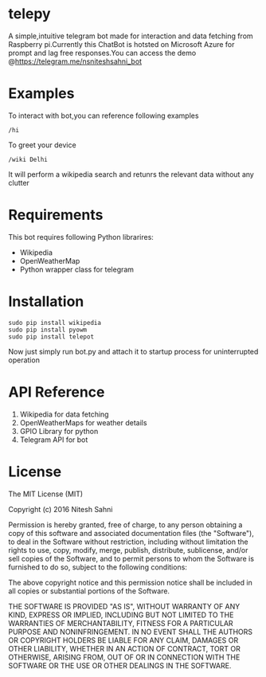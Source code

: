 # telepy
A simple,intuitive telegram bot made for interaction and data fetching from Raspberry pi.Currently this ChatBot is hotsted on Microsoft Azure for prompt and lag free responses.You can access the demo @https://telegram.me/nsniteshsahni_bot 

# Examples
To interact with bot,you can reference following examples

```
/hi
```
To greet your device


```
/wiki Delhi
```
It will perform a wikipedia search and retunrs the relevant data without any clutter

# Requirements  
This bot requires following Python librarires:
- Wikipedia
- OpenWeatherMap
- Python wrapper class for telegram

# Installation
```
sudo pip install wikipedia
sudo pip install pyowm
sudo pip install telepot
```
Now just simply run bot.py and attach it to startup process for uninterrupted operation

# API Reference
1. Wikipedia for data fetching
2. OpenWeatherMaps for weather details
3. GPIO Library for python
4. Telegram API for bot

# License
The MIT License (MIT)

Copyright (c) 2016 Nitesh Sahni

Permission is hereby granted, free of charge, to any person obtaining a copy
of this software and associated documentation files (the "Software"), to deal
in the Software without restriction, including without limitation the rights
to use, copy, modify, merge, publish, distribute, sublicense, and/or sell
copies of the Software, and to permit persons to whom the Software is
furnished to do so, subject to the following conditions:

The above copyright notice and this permission notice shall be included in all
copies or substantial portions of the Software.

THE SOFTWARE IS PROVIDED "AS IS", WITHOUT WARRANTY OF ANY KIND, EXPRESS OR
IMPLIED, INCLUDING BUT NOT LIMITED TO THE WARRANTIES OF MERCHANTABILITY,
FITNESS FOR A PARTICULAR PURPOSE AND NONINFRINGEMENT. IN NO EVENT SHALL THE
AUTHORS OR COPYRIGHT HOLDERS BE LIABLE FOR ANY CLAIM, DAMAGES OR OTHER
LIABILITY, WHETHER IN AN ACTION OF CONTRACT, TORT OR OTHERWISE, ARISING FROM,
OUT OF OR IN CONNECTION WITH THE SOFTWARE OR THE USE OR OTHER DEALINGS IN THE
SOFTWARE.
